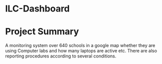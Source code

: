# ILC-Dashboard
# Project Summary
A monitoring system over 640 schools in a google map whether they are using Computer labs and how many laptops are active etc. 
There are also reporting procedures according to several conditions. 
